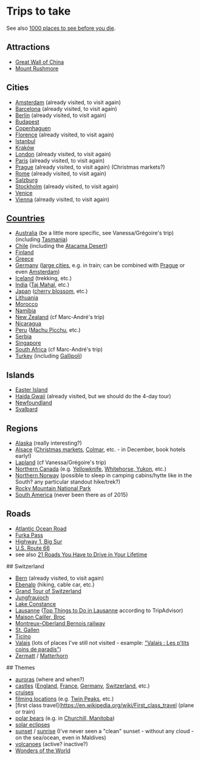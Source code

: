 # Trips to take

See also [1000 places to see before you die](http://1000places.com/).

## Attractions

* [Great Wall of China](https://en.wikipedia.org/wiki/Great_Wall_of_China)
* [Mount Rushmore](https://en.wikipedia.org/wiki/Mount_Rushmore)

## Cities

* [Amsterdam](https://en.wikipedia.org/wiki/Amsterdam) (already visited, to visit again)
* [Barcelona](https://en.wikipedia.org/wiki/Barcelona) (already visited, to visit again)
* [Berlin](https://en.wikipedia.org/wiki/Berlin) (already visited, to visit again)
* [Budapest](https://en.wikipedia.org/wiki/Budapest)
* [Copenhaguen](https://en.wikipedia.org/wiki/Copenhagen)
* [Florence](https://en.wikipedia.org/wiki/Florence) (already visited, to visit again)
* [Istanbul](https://en.wikipedia.org/wiki/Istanbul)
* [Kraków](https://en.wikipedia.org/wiki/Krak%C3%B3w)
* [London](https://en.wikipedia.org/wiki/London) (already visited, to visit again)
* [Paris](https://en.wikipedia.org/wiki/Paris) (already visited, to visit again)
* [Prague](https://en.wikipedia.org/wiki/Prague) (already visited, to visit again) (Christmas markets?) 
* [Rome](https://en.wikipedia.org/wiki/Rome) (already visited, to visit again)
* [Salzburg](https://en.wikipedia.org/wiki/Salzburg)
* [Stockholm](https://en.wikipedia.org/wiki/Stockholm) (already visited, to visit again)
* [Venice](https://en.wikipedia.org/wiki/Venice)
* [Vienna](https://en.wikipedia.org/wiki/Vienna) (already visited, to visit again)

## [Countries](https://en.wikipedia.org/wiki/List_of_sovereign_states)

* [Australia](https://en.wikipedia.org/wiki/Australia) (be a little more specific, see Vanessa/Grégoire's trip) (including [Tasmania](https://en.wikipedia.org/wiki/Tasmania))
* [Chile](https://en.wikipedia.org/wiki/Chile) (including the [Atacama Desert](https://en.wikipedia.org/wiki/Atacama_Desert))
* [Finland](https://en.wikipedia.org/wiki/Finland)
* [Greece](https://en.wikipedia.org/wiki/Greece)
* [Germany](https://en.wikipedia.org/wiki/Germany) ([large cities](https://en.wikipedia.org/wiki/List_of_cities_in_Germany_by_population), e.g. in train; can be combined with [Prague](https://en.wikipedia.org/wiki/Prague) or even [Amsterdam](https://en.wikipedia.org/wiki/Amsterdam))
* [Iceland](https://en.wikipedia.org/wiki/Iceland) (trekking, etc.)
* [India](https://en.wikipedia.org/wiki/India) ([Taj Mahal](https://en.wikipedia.org/wiki/Taj_Mahal), etc.)
* [Japan](https://en.wikipedia.org/wiki/Japan) ([cherry blossom](https://en.wikipedia.org/wiki/Cherry_blossom), etc.)
* [Lithuania](https://en.wikipedia.org/wiki/Lithuania)
* [Morocco](https://en.wikipedia.org/wiki/Morocco)
* [Namibia](https://en.wikipedia.org/wiki/Namibia)
* [New Zealand](https://en.wikipedia.org/wiki/New_Zealand) (cf Marc-André's trip)
* [Nicaragua](https://en.wikipedia.org/wiki/Nicaragua)
* [Peru](https://en.wikipedia.org/wiki/Peru) ([Machu Picchu](https://en.wikipedia.org/wiki/Machu_Picchu), etc.)
* [Serbia](https://en.wikipedia.org/wiki/Serbia)
* [Singapore](https://en.wikipedia.org/wiki/Singapore)
* [South Africa](https://en.wikipedia.org/wiki/South_Africa) (cf Marc-André's trip)
* [Turkey](https://en.wikipedia.org/wiki/Turkey) (including [Gallipoli](https://en.wikipedia.org/wiki/Gallipoli))

## Islands

* [Easter Island](https://en.wikipedia.org/wiki/Easter_Island)
* [Haida Gwaii](https://en.wikipedia.org/wiki/Haida_Gwaii) (already visited, but we should do the 4-day tour)
* [Newfoundland](https://en.wikipedia.org/wiki/Newfoundland_(island))
* [Svalbard](https://en.wikipedia.org/wiki/Svalbard)

## Regions

* [Alaska](https://en.wikipedia.org/wiki/Alaska) (really interesting?)
* [Alsace](https://en.wikipedia.org/wiki/Alsace) ([Christmas markets](https://en.wikipedia.org/wiki/Christmas_market), [Colmar](https://en.wikipedia.org/wiki/Colmar), etc. - in December, book hotels early!)
* [Lapland](https://en.wikipedia.org/wiki/S%C3%A1pmi) (cf Vanessa/Grégoire's trip)
* [Northern Canada](https://en.wikipedia.org/wiki/Northern_Canada) (e.g. [Yellowknife](https://en.wikipedia.org/wiki/Yellowknife), [Whitehorse, Yukon](https://en.wikipedia.org/wiki/Whitehorse,_Yukon), etc.)
* [Northern Norway](https://en.wikipedia.org/wiki/Northern_Norway) (possible to sleep in camping cabins/hytte like in the South? any particular standout hike/trek?)
* [Rocky Mountain National Park](https://en.wikipedia.org/wiki/Rocky_Mountain_National_Park)
* [South America](https://en.wikipedia.org/wiki/South_America) (never been there as of 2015)

## Roads

* [Atlantic Ocean Road](https://en.wikipedia.org/wiki/Atlantic_Ocean_Road)
* [Furka Pass](https://en.wikipedia.org/wiki/Furka_Pass)
* [Highway 1, Big Sur](https://en.wikipedia.org/wiki/California_State_Route_1)
* [U.S. Route 66](https://en.wikipedia.org/wiki/U.S._Route_66)
* see also [21 Roads You Have to Drive in Your Lifetime](http://twistedsifter.com/2013/03/roads-to-drive-before-you-die/)

## Switzerland

* [Bern](https://en.wikipedia.org/wiki/Bern) (already visited, to visit again)
* [Ebenalp](https://en.wikipedia.org/wiki/Ebenalp) (hiking, cable car, etc.)
* [Grand Tour of Switzerland](http://www.myswitzerland.com/en-ch/grand-tour-of-switzerland.html)
* [Jungfraujoch](https://en.wikipedia.org/wiki/Jungfraujoch)
* [Lake Constance](https://en.wikipedia.org/wiki/Lake_Constance)
* [Lausanne](https://en.wikipedia.org/wiki/Lausanne) ([Top Things to Do in Lausanne](http://www.tripadvisor.com/Attractions-g188107-Activities-Lausanne_Canton_of_Vaud.html) according to TripAdvisor)
* [Maison Cailler, Broc](http://www.la-gruyere.ch/en/maison-cailler.html)
* [Montreux–Oberland Bernois railway](https://en.wikipedia.org/wiki/Montreux%E2%80%93Oberland_Bernois_railway)
* [St. Gallen](https://en.wikipedia.org/wiki/St._Gallen)
* [Ticino](https://en.wikipedia.org/wiki/Ticino)
* [Valais](https://en.wikipedia.org/wiki/Valais) (lots of places I've still not visited - example: ["Valais : Les p’tits coins de paradis"](http://www.hebdo.ch/valais___les_coins_de_paradis_112509_.html))
* [Zermatt](https://en.wikipedia.org/wiki/Zermatt) / [Matterhorn](https://en.wikipedia.org/wiki/Matterhorn)

## Themes

* [auroras](https://en.wikipedia.org/wiki/Aurora) (where and when?)
* [castles](https://en.wikipedia.org/wiki/Castle) ([England](https://en.wikipedia.org/wiki/England), [France](https://en.wikipedia.org/wiki/France), [Germany](https://en.wikipedia.org/wiki/Germany), [Switzerland](http://www.myswitzerland.com/en-ch/interests/excursion-summer/historical-switzerland/castles-palaces.html), etc.)
* [cruises](https://en.wikipedia.org/wiki/Cruise_ship)
* [filming locations](https://en.wikipedia.org/wiki/Filming_location) (e.g. [Twin Peaks](https://en.wikipedia.org/wiki/Twin_Peaks), etc.)
* [first class travel](https://en.wikipedia.org/wiki/First_class_travel (plane or train)
* [polar bears](https://en.wikipedia.org/wiki/Polar_bear) (e.g. in [Churchill, Manitoba](https://en.wikipedia.org/wiki/Churchill,_Manitoba))
* [solar eclipses](https://en.wikipedia.org/wiki/Solar_eclipse)
* [sunset](https://en.wikipedia.org/wiki/Sunset) / [sunrise](https://en.wikipedia.org/wiki/Sunrise) (I've never seen a "clean" sunset - without any cloud - on the sea/ocean, even in Maldives)
* [volcanoes](https://en.wikipedia.org/wiki/Volcano) (active? inactive?)
* [Wonders of the World](https://en.wikipedia.org/wiki/Wonders_of_the_World)
